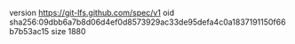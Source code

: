 version https://git-lfs.github.com/spec/v1
oid sha256:09dbb6a7b8d06d4ef0d8573929ac33de95defa4c0a1837191150f66b7b53ac15
size 1880
